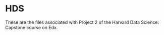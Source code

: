 # HDS

These are the files associated with Project 2 of the Harvard Data Science: Capstone course on Edx.
